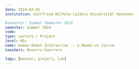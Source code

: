 ```yaml
---
date: 2024-04-01
institution: Gottfried Wilhelm Leibniz Universität Hannover

#semester: Summer Semester 2024
semester: Summer 2024
code: 
type: Lecture / Project
level: MSc
name: Human-Robot Interaction -- a Hands-on Course
teachers: Navarro-Guerrero 

tags: [master, project, luh]
---
```

